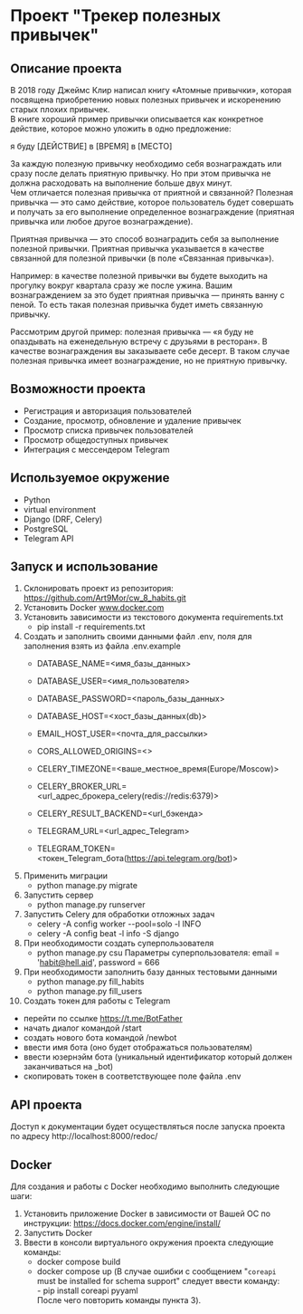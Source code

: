 # Проект "Трекер полезных привычек"  
  
## Описание проекта  
  
В 2018 году Джеймс Клир написал книгу «Атомные привычки», которая посвящена приобретению новых полезных привычек и искоренению старых плохих привычек.  
В книге хороший пример привычки описывается как конкретное действие, которое можно уложить в одно предложение:

я буду [ДЕЙСТВИЕ] в [ВРЕМЯ] в [МЕСТО]

За каждую полезную привычку необходимо себя вознаграждать или сразу после делать приятную привычку. Но при этом привычка не должна расходовать на выполнение больше двух минут.  
Чем отличается полезная привычка от приятной и связанной?
Полезная привычка — это само действие, которое пользователь будет совершать и получать за его выполнение определенное вознаграждение (приятная привычка или любое другое вознаграждение).

Приятная привычка — это способ вознаградить себя за выполнение полезной привычки. Приятная привычка указывается в качестве связанной для полезной привычки (в поле «Связанная привычка»).

Например: в качестве полезной привычки вы будете выходить на прогулку вокруг квартала сразу же после ужина. Вашим вознаграждением за это будет приятная привычка — принять ванну с пеной. То есть такая полезная привычка будет иметь связанную привычку.

Рассмотрим другой пример: полезная привычка — «я буду не опаздывать на еженедельную встречу с друзьями в ресторан». В качестве вознаграждения вы заказываете себе десерт. В таком случае полезная привычка имеет вознаграждение, но не приятную привычку.  
  
  
## Возможности проекта  

- Регистрация и авторизация пользователей
- Создание, просмотр, обновление и удаление привычек
- Просмотр списка привычек пользователей
- Просмотр общедоступных привычек
- Интеграция с мессендером Telegram


## Используемое окружение

- Python
- virtual environment
- Django (DRF, Celery)
- PostgreSQL
- Telegram API


## Запуск и использование

1) Склонировать проект из репозитория:
    https://github.com/Art9Mor/cw_8_habits.git  
2) Установить Docker
    www.docker.com
3) Установить зависимости из текстового документа  requirements.txt
    - pip install -r requirements.txt
4) Создать и заполнить своими данными файл .env, поля для заполнения взять из файла .env.example
    - DATABASE_NAME=<имя_базы_данных>
    - DATABASE_USER=<имя_пользователя>
    - DATABASE_PASSWORD=<пароль_базы_данных>
    - DATABASE_HOST=<хост_базы_данных(db)>
    
    - EMAIL_HOST_USER=<почта_для_рассылки>
    
    - CORS_ALLOWED_ORIGINS=<>
    
    - CELERY_TIMEZONE=<ваше_местное_время(Europe/Moscow)>
    - CELERY_BROKER_URL=<url_адрес_брокера_celery(redis://redis:6379)>
    - CELERY_RESULT_BACKEND=<url_бэкенда>
    
    - TELEGRAM_URL=<url_адрес_Telegram>
    - TELEGRAM_TOKEN=<токен_Telegram_бота(https://api.telegram.org/bot)>
5) Применить миграции
    - python manage.py migrate
6) Запустить сервер
    - python manage.py runserver
7) Запустить Celery для обработки отложных задач
    - celery -A config worker --pool=solo -l INFO
    - celery -A config beat -l info -S django
8) При необходимости создать суперпользователя
    - python manage.py csu
   Параметры суперпользователя: email = 'habit@hell.aid', password = 666
9) При необходимости заполнить базу данных тестовыми данными
    - python manage.py fill_habits
    - python manage.py fill_users
10) Создать токен для работы с Telegram
   - перейти по ссылке https://t.me/BotFather
   - начать диалог командой /start
   - создать нового бота командой /newbot
   - ввести имя бота (оно будет отображаться пользователям)
   - ввести юзернэйм бота (уникальный идентификатор который должен заканчиваться на _bot)
   - скопировать токен в соответствующее поле файла .env


## API проекта
Доступ к документации будет осуществляться после запуска проекта по адресу http://localhost:8000/redoc/


## Docker
Для создания и работы с Docker необходимо выполнить следующие шаги:
   1) Установить приложение Docker в зависимости от Вашей ОС по инструкции: https://docs.docker.com/engine/install/
   2) Запустить Docker
   3) Ввести в консоли виртуального окружения проекта следующие команды:
      - docker compose build
      - docker compose up
        (В случае ошибки с сообщением "`coreapi` must be installed for schema support" следует ввести команду:  
            - pip install coreapi pyyaml  
         После чего повторить команды пункта 3).

